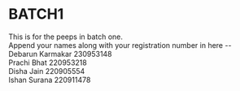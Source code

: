 # BATCH1
This is for the peeps in batch one.  
Append your names along with your registration number in here --    
Debarun Karmakar 230953148    
Prachi Bhat 220953218  
Disha Jain 220905554
<br>Ishan Surana 220911478
